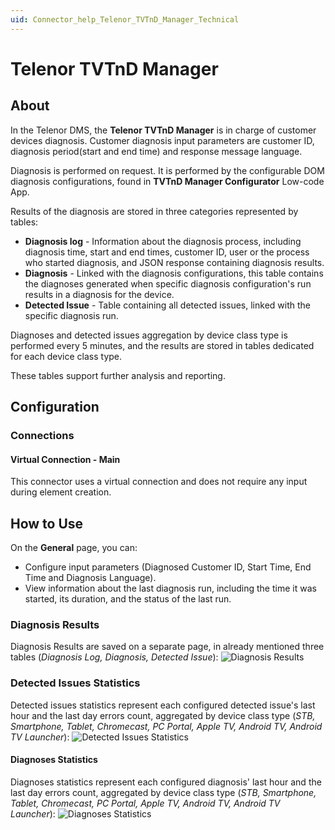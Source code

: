 ```yaml
---
uid: Connector_help_Telenor_TVTnD_Manager_Technical
---
```


# Telenor TVTnD Manager

## About

In the Telenor DMS, the **Telenor TVTnD Manager** is in charge of customer devices diagnosis. Customer diagnosis input parameters are customer ID, diagnosis period(start and end time) and response message language.

Diagnosis is performed on request. It is performed by the configurable DOM diagnosis configurations, found in **TVTnD Manager Configurator** Low-code App.

Results of the diagnosis are stored in three categories represented by tables:

- **Diagnosis log** - Information about the diagnosis process, including diagnosis time, start and end times, customer ID, user or the process who started diagnosis, and JSON response containing diagnosis results.
- **Diagnosis** - Linked with the diagnosis configurations, this table contains the diagnoses generated when specific diagnosis configuration's run results in a diagnosis for the device.
- **Detected Issue** - Table containing all detected issues, linked with the specific diagnosis run.

Diagnoses and detected issues aggregation by device class type is performed every 5 minutes, and the results are stored in tables dedicated for each device class type.

These tables support further analysis and reporting.

## Configuration

### Connections

#### Virtual Connection - Main

This connector uses a virtual connection and does not require any input during element creation.

## How to Use

On the **General** page, you can:

- Configure input parameters (Diagnosed Customer ID, Start Time, End Time and Diagnosis Language).
- View information about the last diagnosis run, including the time it was started, its duration, and the status of the last run.

### Diagnosis Results

Diagnosis Results are saved on a separate page, in already mentioned three tables (*Diagnosis Log, Diagnosis, Detected Issue*):
![Diagnosis Results](~/connector/images/Telenor_TVTnD_Manager_Diagnosis_Results.png)

### Detected Issues Statistics

Detected issues statistics represent each configured detected issue's last hour and the last day errors count, aggregated by device class type (*STB, Smartphone, Tablet, Chromecast, PC Portal, Apple TV, Android TV, Android TV Launcher*):
![Detected Issues Statistics](~/connector/images/Telenor_TVTnD_Manager_Detected_Issues_Statistics.png)


#### Diagnoses Statistics

Diagnoses statistics represent each configured diagnosis' last hour and the last day errors count, aggregated by device class type (*STB, Smartphone, Tablet, Chromecast, PC Portal, Apple TV, Android TV, Android TV Launcher*):
![Diagnoses Statistics](~/connector/images/Telenor_TVTnD_Manager_Diagnosis_Statistics.png)


